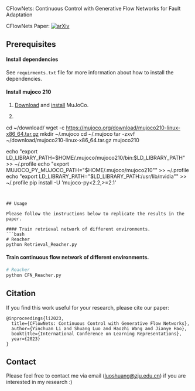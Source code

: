 CFlowNets: Continuous Control with Generative Flow Networks for Fault Adaptation

CFlowNets Paper:
[![arXiv](https://img.shields.io/badge/arXiv-2303.02430-b31b1b.svg)](https://arxiv.org/abs/2303.02430)


## Prerequisites

#### Install dependencies

See `requirments.txt` file for more information about how to install the dependencies.

#### Install mujoco 210
1. [Download](https://mujoco.org/) and [install](https://github.com/openai/mujoco-py#install-mujoco) MuJoCo.
2. ```bash
cd ~/download/
wget -c https://mujoco.org/download/mujoco210-linux-x86_64.tar.gz
mkdir ~/.mujoco
cd ~/.mujoco
tar -zxvf ~/download/mujoco210-linux-x86_64.tar.gz mujoco210


echo "export LD_LIBRARY_PATH=\$HOME/.mujoco/mujoco210/bin:\$LD_LIBRARY_PATH" >> ~/.profile
echo "export MUJOCO_PY_MUJOCO_PATH=\"\$HOME/.mujoco/mujoco210\"" >> ~/.profile
echo "export LD_LIBRARY_PATH=\"\$LD_LIBRARY_PATH:/usr/lib/nvidia\"" >> ~/.profile
pip install -U 'mujoco-py<2.2,>=2.1'
```


## Usage

Please follow the instructions below to replicate the results in the paper.

#### Train retrieval network of different environments.
```bash
# Reacher
python Retrieval_Reacher.py
```


#### Train continuous flow network of different environments.
```bash
# Reacher
python CFN_Reacher.py
```


## Citation

If you find this work useful for your research, please cite our paper:

```
@inproceedings{li2023,
  title={CFlowNets: Continuous Control with Generative Flow Networks},
  author={Yinchuan Li and Shuang Luo and Haozhi Wang and Jianye Hao},
  booktitle={International Conference on Learning Representations},
  year={2023}
}
```

## Contact

Please feel free to contact me via email (<luoshuang@zju.edu.cn>) if you are interested in my research :)
